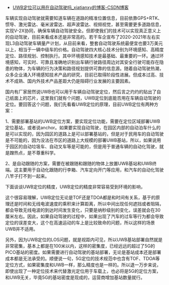 - [UWB定位可以用在自动驾驶吗_xiatianxy的博客-CSDN博客](https://blog.csdn.net/xiatianxy/article/details/109772640)

车辆实现自动驾驶就需要知道车辆在道路的精准位置信息，目前依靠GPS+RTK、惯导、激光雷达、毫米波雷达、超声波雷达、视频视觉，甚至需要更多道路信息，实现V-2X协同，确保车辆自动驾驶安全。但即使我们的技术可以实现真正意义上的自动驾驶，目前来看成本还是非常高的。若干车企宣布了2020-2021年左右实现L3自动驾驶车辆量产计划，从目前来看，整套自动驾驶系统最便宜也要3万美元以上，相当于一辆中级车的价格。自动驾驶四大核心技术分别为环境感知、高精度定位、路径规划、控制执行。其中环境感知技术是最基础、最重要的一环。通过环境感知，可实时、可靠且准确地识别出车辆行驶路径周边对其安全行驶可能存在隐患的物体，为车辆的行为决策和路径规划提供可靠的信息源。随着自动驾驶热潮，众多企业涌入环境感知技术产品的研究，目前已取得阶段性进展。但成本过高、技术不成熟、国内外技术产品差距大仍是阻碍行业发展的主要因素。

国内有厂家居然说UWB也可以用于车辆自动驾驶定位，然后言之灼灼的贴出了自己纸面上的芯片，这里我们就有个问题，UWB定位到底能否用在车辆自动驾驶的定位。要回答这个问题，我们先看看UWB定位的原理，目前UWB定位有两种方案：

1、需要部署基站的UWB定位方案，要实现定位功能，需要在定位区域部署UWB定位基站，或者说anchor。如果要实现自动驾驶，在园区内部的自动泊车什么的是可以实现的，因为园区的道路上是可以部署基站的，但是对于民用车的自动驾驶是不可能的，因为没法在市区的道路上大规模的部署UWB基站，所以，如果说用于园区的自动垃圾车、自动叉车等是可能的，但是用于普通车辆的自动化驾驶，就是蹭热点，是不尊重科学。

2、是自动跟随的方案，需要在被跟随和跟随的物体上放置UWB基站和UWB终端。这主要用于自动化跟随的行李箱、汽车定向开门等应用，和汽车的自动化驾驶八竿子打不到一起来。

下面谈谈UWB定位的精度，UWB定位的精度非常容易受到环境的影响，

这个很容易理解，UWB定位无论是TOF还是TDOA都是和时间有关系，基于的原理还是时间和无线电波速度的乘积来计算距离，所以中间出现任何遮挡或者阻隔，都会导致无线电波的到达时间发生变化，只要是纳秒级别的变化，误差就会在30厘米左右。因此，如果自动驾驶的过程中，如果出现了汽车的过车等行为都会导致定位的误差变大，这个在高速运动的车上是比较致命的问题，所以这样的场景UWB并不适用。

另外，因为UWB定位的LOS问题，就是视距内可见，所以UWB基站部署自然就是非常密集，基本上都是在100米以内，这样的密集度，已经远远的超过了5G的PICO基站的密度。如果需要进行自动驾驶的基站部署，无论是基站成本还是部署成本都是无法承受的。顺便说一句，5G定位的技术规范中也含有TOF、TDOA等定位方式，如果密集度和UWB一样，那么精度也是一样的。所以退一万步来说，即使出现了一种定位技术来代替激光定位用于车载上，也必将是5G的定位方案，和UWB无关，毕竟5G的基站密度是现成的，运营商增加基站数量就行。